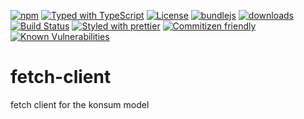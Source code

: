 [![npm](https://img.shields.io/npm/v/@konsumation/fetch-client.svg)](https://www.npmjs.com/package/@konsumation/fetch-client)
[![Typed with TypeScript](https://flat.badgen.net/badge/icon/Typed?icon=typescript\&label\&labelColor=blue\&color=555555)](https://typescriptlang.org)
[![License](https://img.shields.io/badge/License-BSD%203--Clause-blue.svg)](https://opensource.org/licenses/BSD-3-Clause)
[![bundlejs](https://deno.bundlejs.com/?q=@konsumation/fetch-client\&badge=detailed)](https://bundlejs.com/?q=@konsumation/fetch-client)
[![downloads](http://img.shields.io/npm/dm/@konsumation/fetch-client.svg?style=flat-square)](https://npmjs.org/package/@konsumation/fetch-client)
[![Build Status](https://img.shields.io/endpoint.svg?url=https%3A%2F%2Factions-badge.atrox.dev%2Fkonsumation%2Ffetch-client%2Fbadge\&style=flat)](https://actions-badge.atrox.dev/konsumation/fetch-client/goto)
[![Styled with prettier](https://img.shields.io/badge/styled_with-prettier-ff69b4.svg)](https://github.com/prettier/prettier)
[![Commitizen friendly](https://img.shields.io/badge/commitizen-friendly-brightgreen.svg)](http://commitizen.github.io/cz-cli/)
[![Known Vulnerabilities](https://snyk.io/test/github/konsumation/fetch-client/badge.svg)](https://snyk.io/test/github/konsumation/fetch-client)
# fetch-client
fetch client for the konsum model
